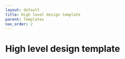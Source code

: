 ```yaml
---
layout: default
title: High level design template
parent: Templates
nav_order: 2
---
```


# High level design template
